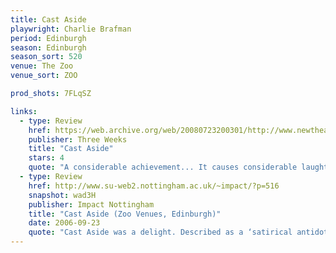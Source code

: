 ```yaml
---
title: Cast Aside
playwright: Charlie Brafman
period: Edinburgh
season: Edinburgh
season_sort: 520
venue: The Zoo
venue_sort: ZOO

prod_shots: 7FLqSZ

links:
  - type: Review
    href: https://web.archive.org/web/20080723200301/http://www.newtheatre.org.uk/extra/castaside.html
    publisher: Three Weeks
    title: "Cast Aside"
    stars: 4
    quote: "A considerable achievement... It causes considerable laughter,..played with the carefree batting chuckle-fest comedy needs. Each of the young cast gives it their all, and lucky them, the play gives them characters you can believe in... a real treat!"
  - type: Review
    href: http://www.su-web2.nottingham.ac.uk/~impact/?p=516
    snapshot: wad3H
    publisher: Impact Nottingham
    title: "Cast Aside (Zoo Venues, Edinburgh)"
    date: 2006-09-23
    quote: "Cast Aside was a delight. Described as a ‘satirical antidote to everything waffling, affected or ostentatious about the stage’, it provided a much needed escape from the intensity of just too many thesps in one city. There’s only so much ‘dark’ and ‘deep’ (why do directors love these words?) theatre that you can deal with, so Cast Aside, with its light-hearted but incredibly quick and witty script, was a perfect alternative."
---
```

